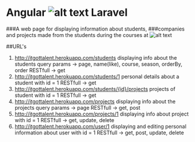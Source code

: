 # Angular ![alt text](http://www.toonpool.com/user/7755/thumbs/caring_hand_logo_77484.jpg) Laravel

###A web page for displaying information about students,
###companies and projects made from the students during the courses at
![alt text](http://trainingcamp.ittalents.bg/assets/images/it-talents-logo.png)

##URL's
1. http://itgottalent.herokuapp.com/students
    displaying info about the students
    query params -> page, name(like), course, season, orderBy, order
    RESTfull -> get
2. http://itgottalent.herokuapp.com/students/1
    personal details about a student with id = 1
    RESTfull -> get
3. http://itgottalent.herokuapp.com/students/{id}/projects
    projects of student with id = 1
    RESTfull -> get
4. http://itgottalent.herokuapp.com/projects
    displaying info about the projects
    query params -> page
    RESTfull -> get, post
5. http://itgottalent.herokuapp.com/projects/1
    displaying info about project with id = 1
    RESTfull -> get, update, delete
6. http://itgottalent.herokuapp.com/user/1
    displaying and editing personal information about user with id = 1
    RESTfull -> get, post, update, delete